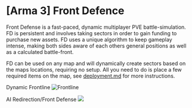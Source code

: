 # [Arma 3] Front Defence
Front Defense is a fast-paced, dynamic multiplayer PVE battle-simulation. FD is persistent and involves taking sectors in order to gain funding to purchase new assets. FD uses a unique algorithm to keep gameplay intense, making both sides aware of each others general positions as well as a calculated battle-front.

FD can be used on any map and will dynamically create sectors based on the maps locations, requiring no setup. All you need to do is place a few required items on the map, see [deployment.md]() for more instructions.


Dynamic Frontline
![Frontline](https://github.com/hostinfodev/front_defence.WL_Rosche/blob/main/development/showcase/frontline.png?raw=true)

AI Redirection/Front Defense
![](https://github.com/hostinfodev/front_defence.WL_Rosche/blob/main/development/showcase/defense.png?raw=true)